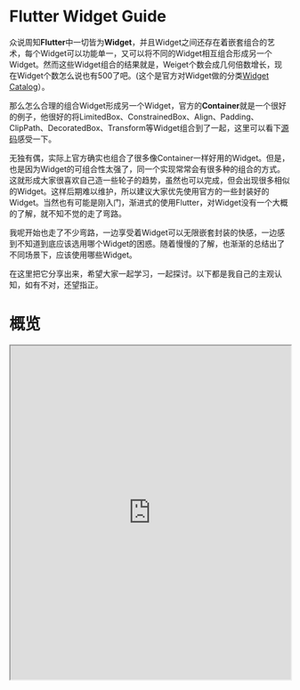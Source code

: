 # Flutter Widget Guide
众说周知**Flutter**中一切皆为**Widget**，并且Widget之间还存在着嵌套组合的艺术，每个Widget可以功能单一，又可以将不同的Widget相互组合形成另一个Widget。然而这些Widget组合的结果就是，Weiget个数会成几何倍数增长，现在Widget个数怎么说也有500了吧。(这个是官方对Widget做的分类[Widget Catalog](https://flutter.dev/docs/development/ui/widgets)）。

那么怎么合理的组合Widget形成另一个Widget，官方的**Container**就是一个很好的例子，他很好的将LimitedBox、ConstrainedBox、Align、Padding、ClipPath、DecoratedBox、Transform等Widget组合到了一起，这里可以看下[源码](https://github.com/flutter/flutter/blob/master/packages/flutter/lib/src/widgets/container.dart#L244)感受一下。

无独有偶，实际上官方确实也组合了很多像Container一样好用的Widget。但是，也是因为Widget的可组合性太强了，同一个实现常常会有很多种的组合的方式。这就形成大家很喜欢自己造一些轮子的趋势，虽然也可以完成，但会出现很多相似的Widget。这样后期难以维护，所以建议大家优先使用官方的一些封装好的Widget。当然也有可能是刚入门，渐进式的使用Flutter，对Widget没有一个大概的了解，就不知不觉的走了弯路。

我呢开始也走了不少弯路，一边享受着Widget可以无限嵌套封装的快感，一边感到不知道到底应该选用哪个Widget的困惑。随着慢慢的了解，也渐渐的总结出了不同场景下，应该使用哪些Widget。

在这里把它分享出来，希望大家一起学习，一起探讨。以下都是我自己的主观认知，如有不对，还望指正。

# 概览

<iframe src="https://dartpad.dev/embed-flutter.html?gh_owner=Nomeleel&gh_repo=flutter_widget_guide&gh_path=container_text_centered&theme=dark&run=true&split=60" style="width: 100%; height: 600px;"></iframe>
